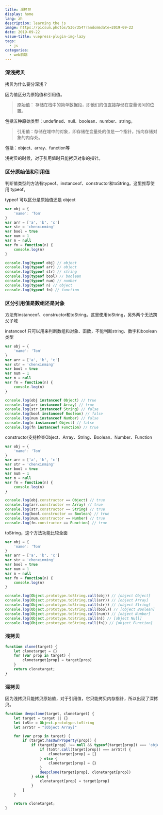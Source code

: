 ```yaml
---
title: 深拷贝
display: home
lang: zh
description: learning the js
image: https://picsum.photos/536/354?random&date=2019-09-22
date: 2019-09-22
vssue-title: vuepress-plugin-img-lazy
tags:
  - js
categories:
  - web前端
---
```



### 深浅拷贝

拷贝为什么要分深浅？

<!-- more -->

因为值区分为原始值和引用值。

> 原始值： 存储在栈中的简单数据段，即他们的值直接存储在变量访问的位置。

包括五种原始类型：undefined、null、boolean、number、string。

> 引用值：存储在堆中的对象，即存储在变量处的值是一个指针，指向存储对象的内存处。

包括：object、array、function等

浅拷贝的时候，对于引用值时只能拷贝对象的指针。

### 区分原始值和引用值

判断值类型的方法有typeof、instanceof、constructor和toString。这里推荐使用 typeof。

typeof 可以区分是原始值还是 object

``` js
var obj = {
    'name': 'Tom'
}
var arr = ['a', 'b', 'c']
var str = 'chenxinming'
var bool = true
var num = 1
var n = null
var fn = function(n) {
    console.log(n)
}

console.log(typeof obj) // object
console.log(typeof arr) // object
console.log(typeof str) // string
console.log(typeof bool) // boolean
console.log(typeof num) // number
console.log(typeof n) // object
console.log(typeof fn) // function
```

### 区分引用值是数组还是对象

方法有instanceof、constructor和toString。这里使用toString，另外两个无法跨父子域

instanceof 只可以用来判断数组和对象、函数，不能判断string、数字和boolean类型

``` js
var obj = {
    'name': 'Tom'
}
var arr = ['a', 'b', 'c']
var str = 'chenxinming'
var bool = true
var num = 1
var n = null
var fn = function(n) {
    console.log(n)
}

console.log(obj instanceof Object) // true
console.log(arr instanceof Array) // true
console.log(str instanceof String) // false
console.log(bool instanceof Boolean) // false
console.log(num instanceof Number) // false
console.log(n instanceof Object) // false
console.log(fn instanceof Function) // true
```

constructor支持检查Object、Array、String、Boolean、Number、Function

``` js
var obj = {
    'name': 'Tom'
}
var arr = ['a', 'b', 'c']
var str = 'chenxinming'
var bool = true
var num = 1
var n = null
var fn = function(n) {
    console.log(n)
}

console.log(obj.constructor == Object) // true
console.log(arr.constructor == Array) // true
console.log(str.constructor == String) // true
console.log(bool.constructor == Boolean) // true
console.log(num.constructor == Number) // true
console.log(fn.constructor == Function) // true
```

toString，这个方法功能比较全面

``` js
var obj = {
    'name': 'Tom'
}
var arr = ['a', 'b', 'c']
var str = 'chenxinming'
var bool = true
var num = 1
var n = null
var fn = function(n) {
    console.log(n)
}

console.log(Object.prototype.toString.call(obj)) // [object Object]
console.log(Object.prototype.toString.call(arr)) // [object Array]
console.log(Object.prototype.toString.call(str)) // [object String]
console.log(Object.prototype.toString.call(bool)) // [object Boolean]
console.log(Object.prototype.toString.call(num)) // [object Number]
console.log(Object.prototype.toString.call(n)) // [object Null]
console.log(Object.prototype.toString.call(fn)) // [object Function]
```

### 浅拷贝

``` js
function clone(target) {
    let clonetarget = {}
    for (var prop in target) {
        clonetarget[prop] = target[prop]
    }
    return clonetarget;
}
```

### 深拷贝

因为浅拷贝只能拷贝原始值，对于引用值，它只能拷贝内存指针，所以出现了深拷贝。

``` js
function deepclone(target, clonetarget) {
    let target = target || {}
    let toStr = Object.prototype.toString
    let arrStr = "[Object Array]"

    for (var prop in target) {
        if (target.hasOwnProperty(prop)) {
            if (target[prop] !== null && typeof(target[prop]) === 'object') {
                if (toStr.call(target[prop]) === arrStr) {
                    clonetarget[prop] = []
                } else {
                    clonetarget[prop] = {}
                }
                deepclone(target[prop], clonetarget[prop])
            } else {
                clonetarget[prop] = target[prop]
            }
        }
    }

    return clonetarget;
}
```
